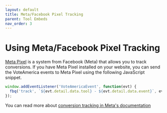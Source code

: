 ```yaml
---
layout: default
title: Meta/Facebook Pixel Tracking
parent: Tool Embeds
nav_order: 3
---
```


# Using Meta/Facebook Pixel Tracking

[Meta Pixel](https://developers.facebook.com/docs/meta-pixel) is a system from Facebook (Meta) that allows you to track conversions. If you have Meta Pixel installed on your website, you can send the VoteAmerica events to Meta Pixel using the following JavaScript snippet.

```js
window.addEventListener('VoteAmericaEvent', function(evt) {
  fbq('track', `${evt.detail.data.tool} - ${evt.detail.data.event}`, evt.detail.data);
});
```

You can read more about [conversion tracking in Meta's documentation](https://developers.facebook.com/docs/meta-pixel/implementation/conversion-tracking)
